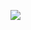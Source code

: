 [![](https://github.com/fiji/blockmatching/actions/workflows/build-main.yml/badge.svg)](https://github.com/fiji/blockmatching/actions/workflows/build-main.yml)

